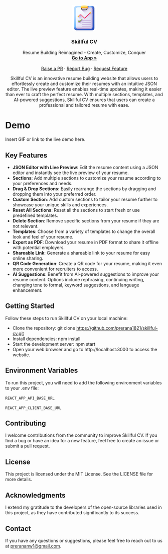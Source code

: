 <div align="center">
  <a href="https://github.com/prerana1821/skillful-cv">
    <img src="/public/logo.png" alt="Logo" width="80" height="80">
  </a>

  <h3 align="center">Skillful CV</h3>

  <p align="center">
      Resume Building Reimagined - Create, Customize, Conquer
    <br />
    <a href="https://github.com/prerana1821/skillful-cv"><strong>Go to App »</strong></a>
    <br />
    <br />
    <a href="https://github.com/prerana1821/skillful-cv/pulls">Raise a PR</a>
    ·
    <a href="https://github.com/prerana1821/skillful-cv/issues">Report Bug</a>
    ·
    <a href="https://github.com/prerana1821/skillful-cv/issues">Request Feature</a>
  </p>
</div>

<p align="center">
Skillful CV is an innovative resume building website that allows users to effortlessly create and customize their resumes with an intuitive JSON editor. The live preview feature enables real-time updates, making it easier than ever to craft the perfect resume. With multiple sections, templates, and AI-powered suggestions, Skillful CV ensures that users can create a professional and tailored resume with ease.
</p>

# Demo

Insert GIF or link to the live demo here.

## Key Features

- **JSON Editor with Live Preview**: Edit the resume content using a JSON editor and instantly see the live preview of your resume.
- **Sections**: Add multiple sections to customize your resume according to your preferences and needs.
- **Drag & Drop Sections:** Easily rearrange the sections by dragging and dropping them into your preferred order.
- **Custom Section**: Add custom sections to tailor your resume further to showcase your unique skills and experiences.
- **Reset All Sections**: Reset all the sections to start fresh or use predefined templates.
- **Delete Section**: Remove specific sections from your resume if they are not relevant.
- **Templates**: Choose from a variety of templates to change the overall look and feel of your resume.
- **Export as PDF**: Download your resume in PDF format to share it offline with potential employers.
- **Shareable Link**: Generate a shareable link to your resume for easy online sharing.
- **QR Code Generation**: Create a QR code for your resume, making it even more convenient for recruiters to access.
- **AI Suggestions**: Benefit from AI-powered suggestions to improve your resume content. Options include rephrasing, continuing writing, changing tone to formal, keyword suggestions, and language enhancement.

## Getting Started

Follow these steps to run Skillful CV on your local machine:

- Clone the repository: git clone https://github.com/prerana1821/skillful-cv.git
- Install dependencies: npm install
- Start the development server: npm start
- Open your web browser and go to http://localhost:3000 to access the website.

## Environment Variables

To run this project, you will need to add the following environment variables to your .env file:

`REACT_APP_API_BASE_URL`

`REACT_APP_CLIENT_BASE_URL`

## Contributing

I welcome contributions from the community to improve Skillful CV. If you find a bug or have an idea for a new feature, feel free to create an issue or submit a pull request.

## License

This project is licensed under the MIT License. See the LICENSE file for more details.

## Acknowledgments

I extend my gratitude to the developers of the open-source libraries used in this project, as they have contributed significantly to its success.

## Contact

If you have any questions or suggestions, please feel free to reach out to us at prerananw1@gmail.com.
